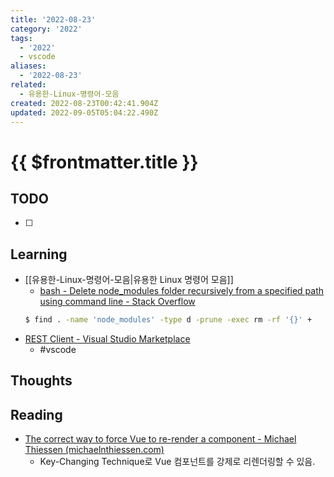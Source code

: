 ```yaml
---
title: '2022-08-23'
category: '2022'
tags:
  - '2022'
  - vscode
aliases:
  - '2022-08-23'
related:
  - 유용한-Linux-명령어-모음
created: 2022-08-23T00:42:41.904Z
updated: 2022-09-05T05:04:22.490Z
---
```


# {{ $frontmatter.title }}

## TODO

- [ ]

## Learning

- [[유용한-Linux-명령어-모음|유용한 Linux 명령어 모음]]
  - [bash - Delete node_modules folder recursively from a specified path using command line - Stack Overflow](https://stackoverflow.com/questions/42950501/delete-node-modules-folder-recursively-from-a-specified-path-using-command-line)
  ```sh
  $ find . -name 'node_modules' -type d -prune -exec rm -rf '{}' +
  ```
- [REST Client - Visual Studio Marketplace](https://marketplace.visualstudio.com/items?itemName=humao.rest-client)
  - #vscode

## Thoughts

## Reading

- [The correct way to force Vue to re-render a component - Michael Thiessen (michaelnthiessen.com)](https://michaelnthiessen.com/force-re-render/)
  - Key-Changing Technique로 Vue 컴포넌트를 강제로 리렌더링할 수 있음.
